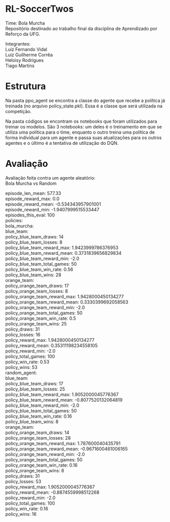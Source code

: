 # RL-SoccerTwos
Time: Bola Murcha <br>
Repositório destinado ao trabalho final da disciplina de Aprendizado por Reforço da UFG. <br>

Integrantes: <br>
Luiz Fernando Vidal <br>
Luiz Guilherme Corrêa <br>
Heloisy Rodrigues <br>
Tiago Martins <br>

# Estrutura

Na pasta ppo_agent se encontra a classe do agente que recebe a política já treinada (no arquivo policy_state.pkl). Essa é a classe que será utilizada na competição. <br>

Na pasta códigos se encontram os notebooks que foram utilizados para treinar os modelos. São 3 notebooks: um deles é o treinamento em que se utiliza uma política para o time, enquanto o outro treina uma política de forma individual para um agente e passa suas atualizações para os outros agentes e o último é a tentativa de utilização do DQN.

# Avaliação

Avaliação feita contra um agente aleatório: <br>
Bola Murcha vs Random  <br>

episode_len_mean: 577.33 <br>
episode_reward_max: 0.0 <br>
episode_reward_mean: -0.534343957901001 <br>
episode_reward_min: -1.9407999515533447 <br>
episodes_this_eval: 100 <br>
policies: <br>
   bola_murcha: <br>
    blue_team: <br>
      policy_blue_team_draws: 14 <br>
      policy_blue_team_losses: 8 <br>
      policy_blue_team_reward_max: 1.9423999786376953 <br>
      policy_blue_team_reward_mean: 0.3731839656829834 <br>
      policy_blue_team_reward_min: -2.0 <br>
      policy_blue_team_total_games: 50 <br>
      policy_blue_team_win_rate: 0.56 <br>
      policy_blue_team_wins: 28 <br>
    orange_team: <br>
      policy_orange_team_draws: 17 <br>
      policy_orange_team_losses: 8 <br>
      policy_orange_team_reward_max: 1.9428000450134277 <br>
      policy_orange_team_reward_mean: 0.3330399692058563 <br>
      policy_orange_team_reward_min: -2.0 <br>
      policy_orange_team_total_games: 50 <br>
      policy_orange_team_win_rate: 0.5 <br>
      policy_orange_team_wins: 25 <br>
    policy_draws: 31 <br>
    policy_losses: 16 <br>
    policy_reward_max: 1.9428000450134277 <br>
    policy_reward_mean: 0.35311198234558105 <br>
    policy_reward_min: -2.0 <br> 
    policy_total_games: 100 <br>
    policy_win_rate: 0.53 <br>
    policy_wins: 53 <br>
  random_agent: <br>
    blue_team: <br>
      policy_blue_team_draws: 17 <br>
      policy_blue_team_losses: 25 <br>
      policy_blue_team_reward_max: 1.9052000045776367 <br>
      policy_blue_team_reward_mean: -0.8077520132064819 <br>
      policy_blue_team_reward_min: -2.0 <br>
      policy_blue_team_total_games: 50 <br>
      policy_blue_team_win_rate: 0.16 <br>
      policy_blue_team_wins: 8 <br>
    orange_team: <br>
      policy_orange_team_draws: 14 <br>
      policy_orange_team_losses: 28 <br>
      policy_orange_team_reward_max: 1.787600040435791 <br>
      policy_orange_team_reward_mean: -0.9671600461006165 <br>
      policy_orange_team_reward_min: -2.0 <br>
      policy_orange_team_total_games: 50 <br>
      policy_orange_team_win_rate: 0.16 <br>
      policy_orange_team_wins: 8 <br>
    policy_draws: 31 <br>
    policy_losses: 53 <br>
    policy_reward_max: 1.9052000045776367 <br>
    policy_reward_mean: -0.8874559998512268 <br>
    policy_reward_min: -2.0 <br>
    policy_total_games: 100 <br>
    policy_win_rate: 0.16 <br>
    policy_wins: 16 <br>

